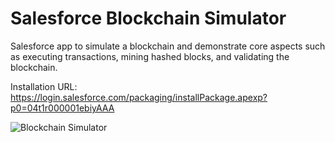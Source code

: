 # Salesforce Blockchain Simulator

Salesforce app to simulate a blockchain and demonstrate core aspects such as executing transactions, mining hashed blocks, and validating the blockchain.

Installation URL: https://login.salesforce.com/packaging/installPackage.apexp?p0=04t1r000001ebiyAAA

![Blockchain Simulator](https://forcelution.com/wp-content/uploads/Blockchain_Simulator.png)